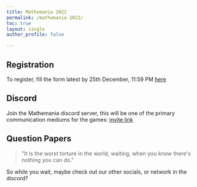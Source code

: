 ```yaml
---
title: Mathemania 2022
permalink: /mathemania-2022/
toc: true
layout: single
author_profile: false

---
```


## Registration

To register, fill the form latest by 25th December, 11:59 PM [here](https://forms.gle/gKrs8VKhVo8xcyAw7)

## Discord

Join the Mathemania discord server, this will be one of the primary communication mediums for the games: [invite link](https://discord.gg/PFKtMeFW)

## Question Papers

> "It is the worst torture in the world, waiting, when you know there's nothing you can do."

So while you wait, maybe check out our other socials, or network in the discord?
